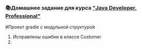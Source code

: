 ### 📚Домашнее задание для курса ["Java Developer. Professional"](https://otus.ru/lessons/java-professional/)

#Проект gradle с модульной структурой
1. Исправлены ошибки в классе Customer
2. 



